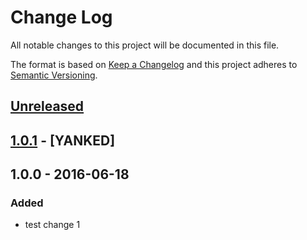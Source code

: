 # Change Log
All notable changes to this project will be documented in this file.

The format is based on [Keep a Changelog](http://keepachangelog.com/)
and this project adheres to [Semantic Versioning](http://semver.org/).

## [Unreleased]

## [1.0.1] - <currentDate> [YANKED]

## 1.0.0 - 2016-06-18
### Added
- test change 1

[unreleased]: https://github.com/geut/chan/compare/v1.0.1...HEAD
[1.0.1]: https://github.com/geut/chan/compare/v1.0.0...v1.0.1
